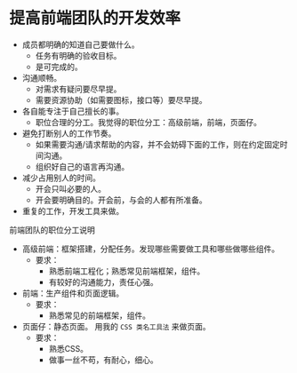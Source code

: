 # 提高前端团队的开发效率
* 成员都明确的知道自己要做什么。
  * 任务有明确的验收目标。
  * 是可完成的。
* 沟通顺畅。
  * 对需求有疑问要尽早提。
  * 需要资源协助（如需要图标，接口等）要尽早提。
* 各自能专注于自己擅长的事。
  * 职位合理的分工。我觉得的职位分工：高级前端，前端，页面仔。
* 避免打断别人的工作节奏。
  * 如果需要沟通/请求帮助的内容，并不会妨碍下面的工作，则在约定固定时间沟通。
  * 组织好自己的语言再沟通。
* 减少占用别人的时间。
  * 开会只叫必要的人。
  * 开会要明确目的。开会前，与会的人都有所准备。
* 重复的工作，开发工具来做。

前端团队的职位分工说明
* 高级前端：框架搭建，分配任务。发现哪些需要做工具和哪些做哪些组件。
  * 要求：
    * 熟悉前端工程化；熟悉常见前端框架，组件。
    * 有较好的沟通能力，责任心强。
* 前端：生产组件和页面逻辑。
  * 要求：
    * 熟悉常见的前端框架，组件。
* 页面仔：静态页面。 用我的 `CSS 类名工具法` 来做页面。
  * 要求：
    * 熟悉CSS。
    * 做事一丝不苟，有耐心，细心。